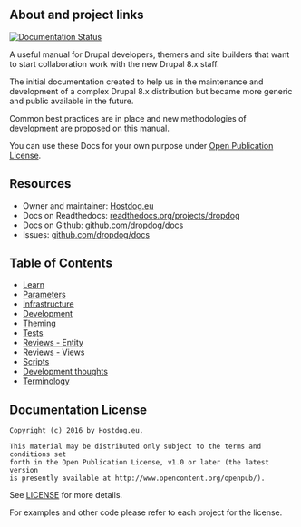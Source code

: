 ## About and project links

[![Documentation Status](https://readthedocs.org/projects/dropdog/badge/?version=master)](http://dropdog.readthedocs.io/?badge=master)

A useful manual for Drupal developers, themers and site builders that want to start collaboration work with the new Drupal 8.x staff.

The initial documentation created to help us in the maintenance and development of a complex
Drupal 8.x distribution but became more generic and public available in the future.

Common best practices are in place and new methodologies of development are proposed on this manual.

You can use these Docs for your own purpose under [Open Publication License](https://github.com/dropdog/docs/blob/master/LICENSE).


## Resources

- Owner and maintainer: [Hostdog.eu](https://www.hostdog.eu "Web hosting company")
- Docs on Readthedocs: [readthedocs.org/projects/dropdog](https://readthedocs.org/projects/dropdog/)
- Docs on Github: [github.com/dropdog/docs](https://github.com/dropdog/docs)
- Issues: [github.com/dropdog/docs](https://github.com/dropdog/docs/issues)

## Table of Contents

- [Learn](learn)
- [Parameters](parameters)
- [Infrastructure](infrastructure)
- [Development](development)
- [Theming](theming)
- [Tests](tests)
- [Reviews - Entity](review/entity)
- [Reviews - Views](review/views)
- [Scripts](scripts)
- [Development thoughts](thoughts)
- [Terminology](terminology)

## Documentation License

```
Copyright (c) 2016 by Hostdog.eu.

This material may be distributed only subject to the terms and conditions set
forth in the Open Publication License, v1.0 or later (the latest version
is presently available at http://www.opencontent.org/openpub/).
```

See [LICENSE](https://github.com/dropdog/docs/blob/master/LICENSE) for more details.

For examples and other code please refer to each project for the license.
